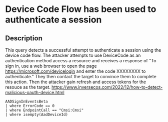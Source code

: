 # Device Code Flow has been used to authenticate a session

## Description
This query detects a successful attempt to authenticate a session using the device code flow. The attacker attempts to use DeviceCode as an authentication method access a resource and receives a response of "To sign in, use a web browser to open the page https://microsoft.com/devicelogin and enter the code XXXXXXXX to authenticate." They then contact the target to convince them to complete this action. Then the attacker gain refresh and access tokens for the resouce as the target. https://www.inversecos.com/2022/12/how-to-detect-malicious-oauth-device.html


```KQL
AADSignInEventsBeta
| where ErrorCode == 0
| where EndpointCall == "Cmsi:Cmsi"
| where isempty(AadDeviceId)